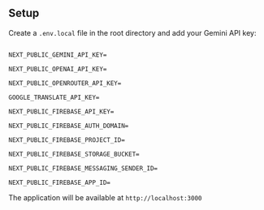 ## Setup
Create a `.env.local` file in the root directory and add your Gemini API key:
```

NEXT_PUBLIC_GEMINI_API_KEY=

NEXT_PUBLIC_OPENAI_API_KEY=

NEXT_PUBLIC_OPENROUTER_API_KEY=

GOOGLE_TRANSLATE_API_KEY=

NEXT_PUBLIC_FIREBASE_API_KEY=

NEXT_PUBLIC_FIREBASE_AUTH_DOMAIN=

NEXT_PUBLIC_FIREBASE_PROJECT_ID=

NEXT_PUBLIC_FIREBASE_STORAGE_BUCKET=

NEXT_PUBLIC_FIREBASE_MESSAGING_SENDER_ID=

NEXT_PUBLIC_FIREBASE_APP_ID=

```

The application will be available at `http://localhost:3000`
